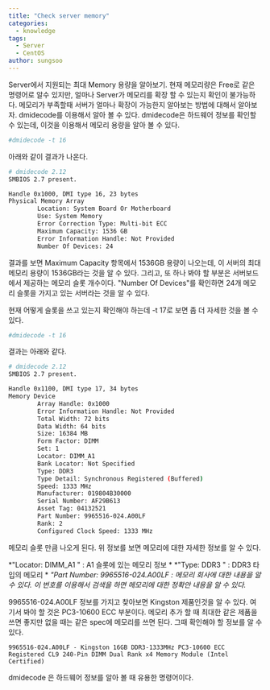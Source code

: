 ```yaml
---
title: "Check server memory"
categories:
  - knowledge
tags:
  - Server
  - CentOS
author: sungsoo
---
```



Server에서 지원되는 최대 Memory 용량을 알아보기.
현재 메모리량은 Free로 같은 명령어로 알수 있지만, 얼마나 Server가 메모리를 확장 할 수 있는지 확인이 불가능하다.
메모리가 부족할때 서버가 얼마나 확장이 가능한지 알아보는 방법에 대해서 알아보자.
dmidecode를 이용해서 알아 볼 수 있다. dmidecode은 하드웨어 정보를 확인할 수 있는데, 이것을 이용해서 메모리 용량을 알아 볼 수 있다. 

```bash
#dmidecode -t 16
```

아래와 같이 결과가 나온다. 

```bash
# dmidecode 2.12
SMBIOS 2.7 present.

Handle 0x1000, DMI type 16, 23 bytes
Physical Memory Array
        Location: System Board Or Motherboard
        Use: System Memory
        Error Correction Type: Multi-bit ECC
        Maximum Capacity: 1536 GB
        Error Information Handle: Not Provided
        Number Of Devices: 24
```

결과를 보면 Maximum Capacity 항목에서 1536GB 용량이 나오는데, 이 서버의 최대 메모리 용량이 1536GB라는 것을 알 수 있다. 
그리고, 또 하나 봐야 할 부분은 서버보드에서 제공하는 메모리 슬롯 개수이다.  "Number Of Devices"를 확인하면 24개 메모리 슬롯을 가지고 있는 서버라는 것을 알 수 있다.

현재 어떻게 슬롯을 쓰고 있는지 확인해야 하는데 -t 17로 보면 좀 더 자세한 것을 볼 수 있다.

```bash
#dmidecode -t 16
```

결과는 아래와 같다. 

```bash
# dmidecode 2.12
SMBIOS 2.7 present.

Handle 0x1100, DMI type 17, 34 bytes
Memory Device
        Array Handle: 0x1000
        Error Information Handle: Not Provided
        Total Width: 72 bits
        Data Width: 64 bits
        Size: 16384 MB
        Form Factor: DIMM
        Set: 1
        Locator: DIMM_A1
        Bank Locator: Not Specified
        Type: DDR3
        Type Detail: Synchronous Registered (Buffered)
        Speed: 1333 MHz
        Manufacturer: 019804B30000
        Serial Number: AF29B613
        Asset Tag: 04132521
        Part Number: 9965516-024.A00LF
        Rank: 2
        Configured Clock Speed: 1333 MHz
```

메모리 슬롯 만큼 나오게 된다. 위 정보를 보면 메모리에 대한 자세한 정보를 알 수 있다. 

*"Locator: DIMM_A1 " : A1 슬롯에 있는 메모리 정보 *
*"Type: DDR3 " : DDR3 타입의 메모리 *
*"Part Number: 9965516-024.A00LF  : 메모리 회사에 대한 내용을 알 수 있다. 이 번호를 이용해서 검색을 하면 메모리에 대한 정확안 내용을 알 수 있다.* 

9965516-024.A00LF 정보를 가지고 찾아보면 Kingston 제품인것을 알 수 있다. 여기서 봐야 할 것은  PC3-10600 ECC 부분이다. 메모리 추가 할 때 최대한 같은 제품을 쓰면 좋지만
없을 때는 같은 spec에 메모리를 쓰면 된다. 그때 확인해야 할 정보를 알 수 있다. 

```
9965516-024.A00LF - Kingston 16GB DDR3-1333MHz PC3-10600 ECC Registered CL9 240-Pin DIMM Dual Rank x4 Memory Module (Intel Certified)
```

dmidecode 은 하드웨어 정보를 알아 볼 때 유용한 명령어이다. 









